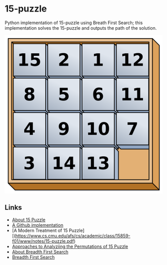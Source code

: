 # 15-puzzle

Python implementation of 15-puzzle using Breath First Search; this implementation solves the 15-puzzle and outputs the path of the solution.

![15-puzzle](/images/15puzzle.png)

## Links

- [About 15 Puzzle](https://en.wikipedia.org/wiki/15_puzzle)
- [A Github implementation](https://github.com/MilanPecov/15-Puzzle-Solvers)
- [A Modern Treatment of 15 Puzzle][(https://www.cs.cmu.edu/afs/cs/academic/class/15859-f01/www/notes/15-puzzle.pdf)
- [Approaches to Analyziing the Permutations of 15 Puzzle](https://www.whitman.edu/Documents/Academics/Mathematics/2017/Howe.pdf)
- [About Breadth First Search](https://en.wikipedia.org/wiki/Breadth-first_search)
- [Breadth First Search](https://www.cs.cmu.edu/afs/cs/academic/class/15210-s15/www/lectures/bfs-notes.pdf)
